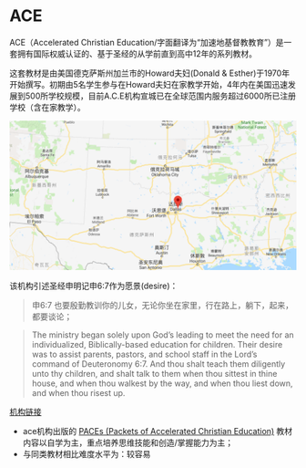
# ACE
ACE（Accelerated Christian Education/字面翻译为“加速地基督教教育”）是一套拥有国际权威认证的、基于圣经的从学前直到高中12年的系列教材。

这套教材是由美国德克萨斯州加兰市的Howard夫妇(Donald & Esther)于1970年开始撰写。初期由5名学生参与在Howard夫妇在家教学开始，4年内在美国迅速发展到500所学校规模，目前A.C.E机构宣城已在全球范围内服务超过6000所已注册学校（含在家教学）。

![1536419998051](media\1536419998051.png)

该机构引述圣经申明记申6:7作为愿景(desire)：

> 申6:7  也要殷勤教训你的儿女，无论你坐在家里，行在路上，躺下，起来，都要谈论；  

> The ministry began solely upon God’s leading to meet the need for an individualized, Biblically-based education for children. Their desire was to assist parents, pastors, and school staff in the Lord’s command of Deuteronomy 6:7. And thou shalt teach them diligently unto thy children, and shalt talk to them when thou sittest in thine house, and when thou walkest by the way, and when thou liest down, and when thou risest up.

[机构链接](https://www.aceministries.com/about-ace )



- ace机构出版的 [PACEs (Packets of Accelerated Christian Education)](https://www.aceministries.com/what-is-a-pace) 教材内容以自学为主，重点培养思维技能和创造/掌握能力为主；
- 与同类教材相比难度水平为：较容易